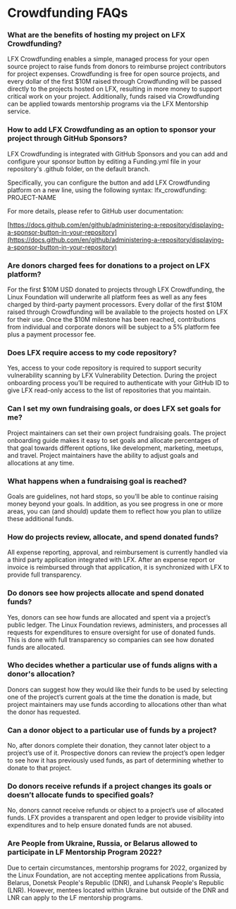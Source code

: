 # Crowdfunding FAQs

### What are the benefits of hosting my project on LFX Crowdfunding? <a href="#fundingfaqs-whatarethebenefitsofhostingmyprojectoncommunitybridgefunding" id="fundingfaqs-whatarethebenefitsofhostingmyprojectoncommunitybridgefunding"></a>

LFX Crowdfunding enables a simple, managed process for your open source project to raise funds from donors to reimburse project contributors for project expenses. Crowdfunding is free for open source projects, and every dollar of the first $10M raised through Crowdfunding will be passed directly to the projects hosted on LFX, resulting in more money to support critical work on your project. Additionally, funds raised via Crowdfunding can be applied towards mentorship programs via the LFX Mentorship service.

### How to add LFX Crowdfunding as an option to sponsor your project through GitHub Sponsors? <a href="#fundingfaqs-dodonorsreceiverefundsifaprojectchangesitsgoalsordoesntallocatefundstospecifiedgoals" id="fundingfaqs-dodonorsreceiverefundsifaprojectchangesitsgoalsordoesntallocatefundstospecifiedgoals"></a>

LFX Crowdfunding is integrated with GitHub Sponsors and you can add and configure your sponsor button by editing a Funding.yml file in your repository's .github folder, on the default branch.

Specifically, you can configure the button and add LFX Crowdfunding platform on a new line, using the following syntax: lfx\_crowdfunding: PROJECT-NAME

For more details, please refer to GitHub user documentation:

[https://docs.github.com/en/github/administering-a-repository/displaying-a-sponsor-button-in-your-repository](https://docs.github.com/en/github/administering-a-repository/displaying-a-sponsor-button-in-your-repository)

### Are donors charged fees for donations to a project on LFX platform? <a href="#fundingfaqs-aredonorschargedfeesfordonationstoaprojectoncommunitybridge" id="fundingfaqs-aredonorschargedfeesfordonationstoaprojectoncommunitybridge"></a>

For the first $10M USD donated to projects through LFX Crowdfunding, the Linux Foundation will underwrite all platform fees as well as any fees charged by third-party payment processors. Every dollar of the first $10M raised through Crowdfunding will be available to the projects hosted on LFX for their use. Once the $10M milestone has been reached, contributions from individual and corporate donors will be subject to a 5% platform fee plus a payment processor fee.

### Does LFX require access to my code repository? <a href="#fundingfaqs-doescommunitybridgerequireaccesstomycoderepository" id="fundingfaqs-doescommunitybridgerequireaccesstomycoderepository"></a>

Yes, access to your code repository is required to support security vulnerability scanning by LFX Vulnerability Detection. During the project onboarding process you’ll be required to authenticate with your GitHub ID to give LFX read-only access to the list of repositories that you maintain.

### Can I set my own fundraising goals, or does LFX set goals for me? <a href="#fundingfaqs-canisetmyownfundraisinggoals-ordoescommunitybridgesetgoalsforme" id="fundingfaqs-canisetmyownfundraisinggoals-ordoescommunitybridgesetgoalsforme"></a>

Project maintainers can set their own project fundraising goals. The project onboarding guide makes it easy to set goals and allocate percentages of that goal towards different options, like development, marketing, meetups, and travel. Project maintainers have the ability to adjust goals and allocations at any time.

### What happens when a fundraising goal is reached? <a href="#fundingfaqs-whathappenswhenafundraisinggoalisreached" id="fundingfaqs-whathappenswhenafundraisinggoalisreached"></a>

Goals are guidelines, not hard stops, so you’ll be able to continue raising money beyond your goals. In addition, as you see progress in one or more areas, you can (and should) update them to reflect how you plan to utilize these additional funds.

### How do projects review, allocate, and spend donated funds? <a href="#fundingfaqs-howdoprojectsreview-allocate-andspenddonatedfunds" id="fundingfaqs-howdoprojectsreview-allocate-andspenddonatedfunds"></a>

All expense reporting, approval, and reimbursement is currently handled via a third party application integrated with LFX. After an expense report or invoice is reimbursed through that application, it is synchronized with LFX to provide full transparency.

### Do donors see how projects allocate and spend donated funds? <a href="#fundingfaqs-dodonorsseehowprojectsallocateandspenddonatedfunds" id="fundingfaqs-dodonorsseehowprojectsallocateandspenddonatedfunds"></a>

Yes, donors can see how funds are allocated and spent via a project’s public ledger. The Linux Foundation reviews, administers, and processes all requests for expenditures to ensure oversight for use of donated funds. This is done with full transparency so companies can see how donated funds are allocated.

### Who decides whether a particular use of funds aligns with a donor's allocation? <a href="#fundingfaqs-whodecideswhetheraparticularuseoffundsalignswithadonorsallocation" id="fundingfaqs-whodecideswhetheraparticularuseoffundsalignswithadonorsallocation"></a>

Donors can suggest how they would like their funds to be used by selecting one of the project’s current goals at the time the donation is made, but project maintainers may use funds according to allocations other than what the donor has requested.

### Can a donor object to a particular use of funds by a project? <a href="#fundingfaqs-canadonorobjecttoaparticularuseoffundsbyaproject" id="fundingfaqs-canadonorobjecttoaparticularuseoffundsbyaproject"></a>

No, after donors complete their donation, they cannot later object to a project’s use of it. Prospective donors can review the project’s open ledger to see how it has previously used funds, as part of determining whether to donate to that project.

### Do donors receive refunds if a project changes its goals or doesn’t allocate funds to specified goals? <a href="#fundingfaqs-dodonorsreceiverefundsifaprojectchangesitsgoalsordoesntallocatefundstospecifiedgoals" id="fundingfaqs-dodonorsreceiverefundsifaprojectchangesitsgoalsordoesntallocatefundstospecifiedgoals"></a>

No, donors cannot receive refunds or object to a project’s use of allocated funds. LFX provides a transparent and open ledger to provide visibility into expenditures and to help ensure donated funds are not abused.

### Are People from Ukraine, Russia, or Belarus allowed to participate in LF Mentorship Program 2022? <a href="#are_participants_from_ukraine_russia_or_belarus_allowed_to_participate_in_gsoc_2022" id="are_participants_from_ukraine_russia_or_belarus_allowed_to_participate_in_gsoc_2022"></a>

Due to certain circumstances, mentorship programs for 2022, organized by the Linux Foundation, are not accepting mentee applications from Russia, Belarus, Donetsk People's Republic (DNR), and Luhansk People's Republic (LNR). However, mentees located within Ukraine but outside of the DNR and LNR can apply to the LF mentorship programs.
